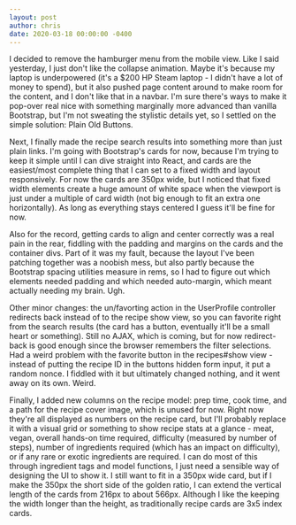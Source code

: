 ```yaml
---
layout: post
author: chris
date: 2020-03-18 00:00:00 -0400
---
```


I decided to remove the hamburger menu from the mobile view. Like I said
yesterday, I just don't like the collapse animation. Maybe it's because my
laptop is underpowered (it's a $200 HP Steam laptop - I didn't have a lot of
money to spend), but it also pushed page content around to make room for the
content, and I don't like that in a navbar. I'm sure there's ways to make it
pop-over real nice with something marginally more advanced than vanilla
Bootstrap, but I'm not sweating the stylistic details yet, so I settled on the
simple solution: Plain Old Buttons.

Next, I finally made the recipe search results into something more than just
plain links. I'm going with Bootstrap's cards for now, because I'm trying to
keep it simple until I can dive straight into React, and cards are the
easiest/most complete thing that I can set to a fixed width and layout
responsively. For now the cards are 350px wide, but I noticed that fixed width
elements create a huge amount of white space when the viewport is just under a
multiple of card width (not big enough to fit an extra one horizontally). As
long as everything stays centered I guess it'll be fine for now.

Also for the record, getting cards to align and center correctly was a real
pain in the rear, fiddling with the padding and margins on the cards and the
container divs. Part of it was my fault, because the layout I've been patching
together was a noobish mess, but also partly because the Bootstrap spacing
utilities measure in rems, so I had to figure out which elements needed padding
and which needed auto-margin, which meant actually needing my brain. Ugh.

Other minor changes: the un/favorting action in the UserProfile controller
redirects back instead of to the recipe show view, so you can favorite right
from the search results (the card has a button, eventually it'll be a small
heart or something). Still no AJAX, which is coming, but for now redirect-back
is good enough since the browser remembers the filter selections. Had a weird
problem with the favorite button in the recipes#show view - instead of putting
the recipe ID in the buttons hidden form input, it put a random nonce. I
fiddled with it but ultimately changed nothing, and it went away on its own.
Weird.

Finally, I added new columns on the recipe model: prep time, cook time, and a
path for the recipe cover image, which is unused for now. Right now they're all
displayed as numbers on the recipe card, but I'll probably replace it with a
visual grid or something to show recipe stats at a glance - meat, vegan,
overall hands-on time required, difficulty (measured by number of steps),
number of ingredients required (which has an impact on difficulty), or if any
rare or exotic ingredients are required. I can do most of this through
ingredient tags and model functions, I just need a sensible way of designing
the UI to show it. I still want to fit in a 350px wide card, but if I make the
350px the short side of the golden ratio, I can extend the vertical length of
the cards from 216px to about 566px. Although I like the keeping the width 
longer than the height, as traditionally recipe cards are 3x5 index cards.
